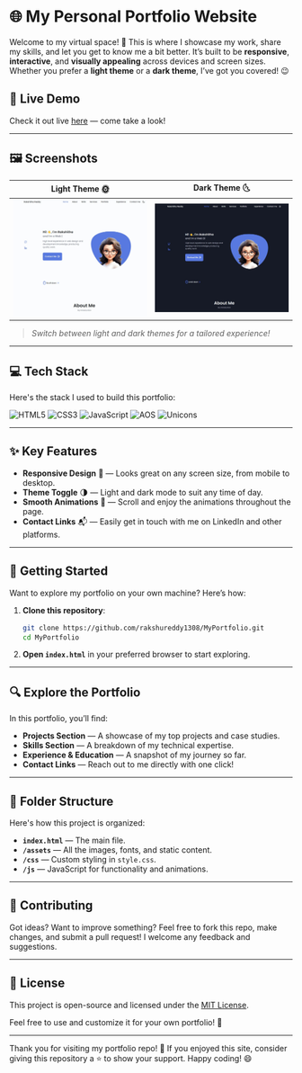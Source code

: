 # 🌐 My Personal Portfolio Website

Welcome to my virtual space! 🌌 This is where I showcase my work, share my skills, and let you get to know me a bit better. It’s built to be **responsive**, **interactive**, and **visually appealing** across devices and screen sizes. Whether you prefer a **light theme** or a **dark theme**, I’ve got you covered! 😉

## 🌟 Live Demo

Check it out live [here](https://yourusername.github.io/portfolio) — come take a look!

---

## 🖼️ Screenshots

| Light Theme 🌞                                        | Dark Theme 🌜                                        |
|-------------------------------------------------------|------------------------------------------------------|
| ![Light Theme Screenshot](https://github.com/rakshureddy1308/MyPortfolio/blob/main/assets/img/light.jpeg) | ![Dark Theme Screenshot](https://github.com/rakshureddy1308/MyPortfolio/blob/main/assets/img/dark.jpeg) |

> _Switch between light and dark themes for a tailored experience!_

---

## 💻 Tech Stack

Here's the stack I used to build this portfolio:

![HTML5](https://img.shields.io/badge/HTML5-E34F26?style=for-the-badge&logo=html5&logoColor=white)
![CSS3](https://img.shields.io/badge/CSS3-1572B6?style=for-the-badge&logo=css3&logoColor=white)
![JavaScript](https://img.shields.io/badge/JavaScript-F7DF1E?style=for-the-badge&logo=javascript&logoColor=black)
![AOS](https://img.shields.io/badge/AOS-animate--on--scroll-00CCBB?style=for-the-badge)
![Unicons](https://img.shields.io/badge/Unicons-FF6B00?style=for-the-badge&logo=unicons&logoColor=white)

---

## ✨ Key Features

- **Responsive Design** 📱 — Looks great on any screen size, from mobile to desktop.
- **Theme Toggle** 🌗 — Light and dark mode to suit any time of day.
- **Smooth Animations** 🎥 — Scroll and enjoy the animations throughout the page.
- **Contact Links** 📬 — Easily get in touch with me on LinkedIn and other platforms.
  
---

## 🚀 Getting Started

Want to explore my portfolio on your own machine? Here’s how:

1. **Clone this repository**:
    ```bash
    git clone https://github.com/rakshureddy1308/MyPortfolio.git
    cd MyPortfolio
    ```

2. **Open `index.html`** in your preferred browser to start exploring.

---

## 🔍 Explore the Portfolio

In this portfolio, you’ll find:

- **Projects Section** — A showcase of my top projects and case studies.
- **Skills Section** — A breakdown of my technical expertise.
- **Experience & Education** — A snapshot of my journey so far.
- **Contact Links** — Reach out to me directly with one click!

---

## 📂 Folder Structure

Here's how this project is organized:

- **`index.html`** — The main file.
- **`/assets`** — All the images, fonts, and static content.
- **`/css`** — Custom styling in `style.css`.
- **`/js`** — JavaScript for functionality and animations.


---

## 🤝 Contributing

Got ideas? Want to improve something? Feel free to fork this repo, make changes, and submit a pull request! I welcome any feedback and suggestions. 

---

## 📜 License

This project is open-source and licensed under the [MIT License](LICENSE). 

Feel free to use and customize it for your own portfolio! 💼

---

Thank you for visiting my portfolio repo! 👋 If you enjoyed this site, consider giving this repository a ⭐ to show your support. Happy coding! 😄
